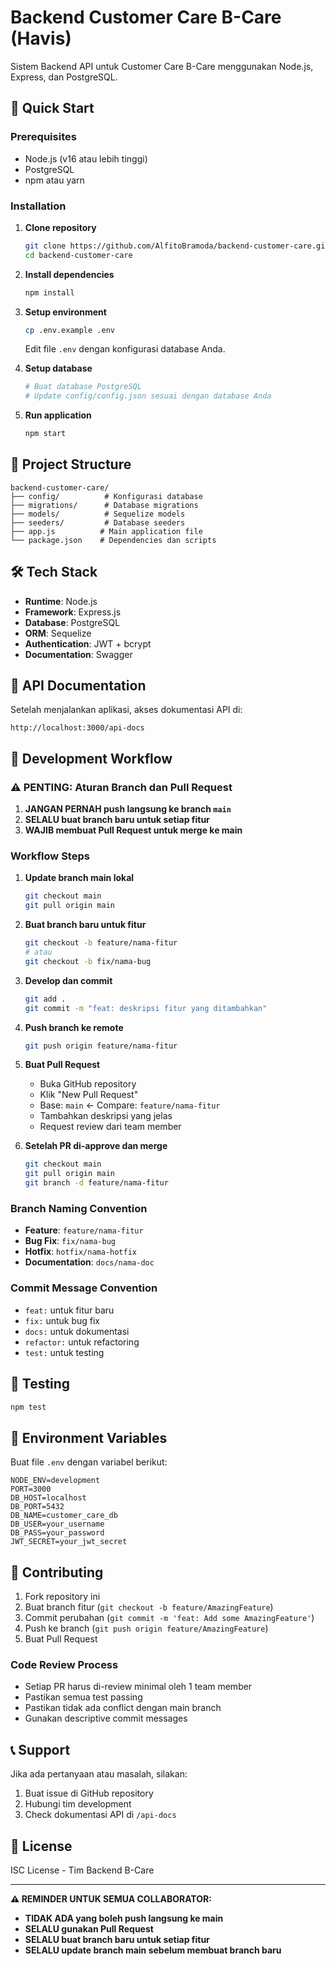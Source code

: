 # Backend Customer Care B-Care (Havis)

Sistem Backend API untuk Customer Care B-Care menggunakan Node.js, Express, dan PostgreSQL.

## 🚀 Quick Start

### Prerequisites
- Node.js (v16 atau lebih tinggi)
- PostgreSQL
- npm atau yarn

### Installation

1. **Clone repository**
   ```bash
   git clone https://github.com/AlfitoBramoda/backend-customer-care.git
   cd backend-customer-care
   ```

2. **Install dependencies**
   ```bash
   npm install
   ```

3. **Setup environment**
   ```bash
   cp .env.example .env
   ```
   Edit file `.env` dengan konfigurasi database Anda.

4. **Setup database**
   ```bash
   # Buat database PostgreSQL
   # Update config/config.json sesuai dengan database Anda
   ```

5. **Run application**
   ```bash
   npm start
   ```

## 📁 Project Structure

```
backend-customer-care/
├── config/          # Konfigurasi database
├── migrations/      # Database migrations
├── models/          # Sequelize models
├── seeders/         # Database seeders
├── app.js          # Main application file
└── package.json    # Dependencies dan scripts
```

## 🛠 Tech Stack

- **Runtime**: Node.js
- **Framework**: Express.js
- **Database**: PostgreSQL
- **ORM**: Sequelize
- **Authentication**: JWT + bcrypt
- **Documentation**: Swagger

## 📖 API Documentation

Setelah menjalankan aplikasi, akses dokumentasi API di:
```
http://localhost:3000/api-docs
```

## 🔄 Development Workflow

### ⚠️ PENTING: Aturan Branch dan Pull Request

1. **JANGAN PERNAH push langsung ke branch `main`**
2. **SELALU buat branch baru untuk setiap fitur**
3. **WAJIB membuat Pull Request untuk merge ke main**

### Workflow Steps

1. **Update branch main lokal**
   ```bash
   git checkout main
   git pull origin main
   ```

2. **Buat branch baru untuk fitur**
   ```bash
   git checkout -b feature/nama-fitur
   # atau
   git checkout -b fix/nama-bug
   ```

3. **Develop dan commit**
   ```bash
   git add .
   git commit -m "feat: deskripsi fitur yang ditambahkan"
   ```

4. **Push branch ke remote**
   ```bash
   git push origin feature/nama-fitur
   ```

5. **Buat Pull Request**
   - Buka GitHub repository
   - Klik "New Pull Request"
   - Base: `main` ← Compare: `feature/nama-fitur`
   - Tambahkan deskripsi yang jelas
   - Request review dari team member

6. **Setelah PR di-approve dan merge**
   ```bash
   git checkout main
   git pull origin main
   git branch -d feature/nama-fitur
   ```

### Branch Naming Convention

- **Feature**: `feature/nama-fitur`
- **Bug Fix**: `fix/nama-bug`
- **Hotfix**: `hotfix/nama-hotfix`
- **Documentation**: `docs/nama-doc`

### Commit Message Convention

- `feat:` untuk fitur baru
- `fix:` untuk bug fix
- `docs:` untuk dokumentasi
- `refactor:` untuk refactoring
- `test:` untuk testing

## 🧪 Testing

```bash
npm test
```

## 📝 Environment Variables

Buat file `.env` dengan variabel berikut:

```env
NODE_ENV=development
PORT=3000
DB_HOST=localhost
DB_PORT=5432
DB_NAME=customer_care_db
DB_USER=your_username
DB_PASS=your_password
JWT_SECRET=your_jwt_secret
```

## 🤝 Contributing

1. Fork repository ini
2. Buat branch fitur (`git checkout -b feature/AmazingFeature`)
3. Commit perubahan (`git commit -m 'feat: Add some AmazingFeature'`)
4. Push ke branch (`git push origin feature/AmazingFeature`)
5. Buat Pull Request

### Code Review Process

- Setiap PR harus di-review minimal oleh 1 team member
- Pastikan semua test passing
- Pastikan tidak ada conflict dengan main branch
- Gunakan descriptive commit messages

## 📞 Support

Jika ada pertanyaan atau masalah, silakan:
1. Buat issue di GitHub repository
2. Hubungi tim development
3. Check dokumentasi API di `/api-docs`

## 📄 License

ISC License - Tim Backend B-Care

---

**⚠️ REMINDER UNTUK SEMUA COLLABORATOR:**
- **TIDAK ADA yang boleh push langsung ke main**
- **SELALU gunakan Pull Request**
- **SELALU buat branch baru untuk setiap fitur**
- **SELALU update branch main sebelum membuat branch baru**